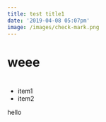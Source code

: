```yaml
---
title: test title1
date: '2019-04-08 05:07pm'
image: /images/check-mark.png
---
```

# weee

# 

* item1
* item2

<span>hello</span>
